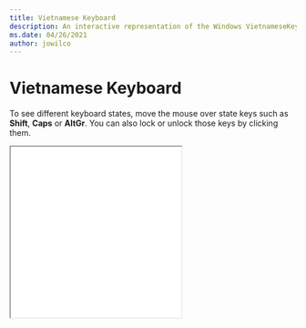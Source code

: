 ```yaml
---
title: Vietnamese Keyboard
description: An interactive representation of the Windows VietnameseKeyboard. To see different keyboard states, click or move the mouse over the state keys.
ms.date: 04/26/2021
author: jowilco
---
```


# Vietnamese Keyboard

To see different keyboard states, move the mouse over state keys such as **Shift**, **Caps** or **AltGr**. You can also lock or unlock those keys by clicking them.

<iframe src="kbdvntc.html" height="300"></iframe>
